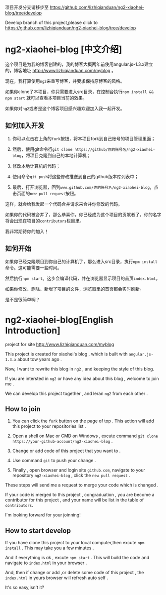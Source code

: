 项目开发分支请移步至 https://github.com/lizhiqianduan/ng2-xiaohei-blog/tree/develop

Develop branch of this project,please click to https://github.com/lizhiqianduan/ng2-xiaohei-blog/tree/develop

# ng2-xiaohei-blog [中文介绍]

这个项目是为我的博客创建的，我的博客大概两年前使用angular.js-1.3.x建立的，博客地址 http://www.lizhiqianduan.com/myblog 。

现在，我打算使用`ng2`来重写博客，并要求保持原博客的风格。

如果你clone了本项目，你只需要进入src目录，在控制台执行`npm install && npm start` 就可以查看本项目当前的效果。

如果你对`ng2`或者是这个博客项目感兴趣欢迎加入我一起开发。

## 如何加入开发

1. 你可以点击右上角的`fork`按钮，将本项目fork到自己账号的项目管理里面；

2. 然后，使用git命令行`git clone https://github/你的账号名/ng2-xiaohei-blog`，将项目克隆到自己的本地计算机；

3. 修改本地计算机的代码；

4. 使用命令`git push`将这些修改推送到自己的github版本库列表中；

5. 最后，打开浏览器，回到`www.github.com/你的账号名/ng2-xiaohei-blog`，点击页面的`new pull request`按钮。

这样，就会给我发起一个代码合并请求来合并你修改的代码。

如果你的代码被合并了，那么恭喜你，你已经成为这个项目的贡献者了，你的名字将会出现在项目的`contributors`栏目里。

我非常期待你的加入！

## 如何开始

如果你已经克隆项目到你自己的计算机了，那么进入src目录，执行`npm install`命令。这可能需要一些时间。

然后执行`npm start`。这步会编译代码，并在浏览器显示项目的首页`index.html`。 

如果你修改、删除、新增了项目的文件，浏览器里的首页都会实时刷新。

是不是很简单啊？

# ng2-xiaohei-blog[English Introduction]
project for site http://www.lizhiqianduan.com/myblog 

This project is created for xiaohei's blog , which is built with `angular.js-1.3.x` about tow years ago .

Now, I want to rewrite this blog in `ng2` , and keeping the style of this blog.

If you are intersted in `ng2` or have any idea about this blog , welcome to join me .

We can develop this project together , and leran `ng2` from each other .

## How to join 

1. You can click the `fork` button on the page of top . This action will add this project to your repositories list .

2. Open a shell on Mac or CMD on Windows , excute command `git clone https://your-github-account/ng2-xiaohei-blog` .

3. Change or add code of this project that you want to .

4. Use command `git` to push your change .

5. Finally , open browser and login site `github.com`, navigate to your repository `ng2-xiaohei-blog` , click the `new pull request` .

These steps will send me a request to merge your code which is changed . 

If your code is merged to this project , congraduation , you are become a contributor for this project , and your name will be list in the table of `contributors`. 

I'm looking forward for your joinning!

## How to start develop

If you have clone this project to your local computer,then excute `npm install` . This may take you a few minutes .

And if everything is ok , excute `npm start` . This will build the code and navigate to `index.html` in your browser . 

And, then if change or add ,or delete some code of this project , the `index.html` in yours browser will refresh auto self . 

It's so easy,isn't it? 
